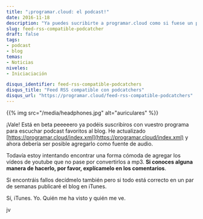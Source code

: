 ```yaml
---
title: "¡programar.cloud: el podcast!"
date: 2016-11-18
description: "Ya puedes sucribirte a programar.cloud como si fuese un podcast"
slug: feed-rss-compatible-podcatcher
draft: false
tags:
- podcast
- blog
temas:
- Noticias
niveles:
- Iniciaciación

disqus_identifier: feed-rss-compatible-podcatchers
disqus_title: "Feed RSS compatible con podcatchers"
disqus_url: "https://programar.cloud/feed-rss-compatible-podcatchers"
--- 
```


{{% img src="/media/headphones.jpg" alt="auriculares" %}}

¡Vale! Está en beta peeeeero ya podéis suscribiros con vuestro programa para escuchar podcast favoritos al blog. He actualizado [https://programar.cloud/index.xml](https://programar.cloud/index.xml) y ahora debería ser posible agregarlo como fuente de audio. 

Todavía estoy intentando encontrar una forma cómoda de agregar los vídeos de youtube que no pase por convertirlos a mp3. **Si conoces alguna manera de hacerlo, por favor, explícamelo en los comentarios**.

Si encontráis fallos decídmelo también pero si todo está correcto en un par de semanas publicaré el blog en iTunes. 

Sí, iTunes. Yo. Quién me ha visto y quién me ve.<!--more-->

jv